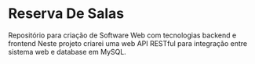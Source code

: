 # Reserva De Salas
Repositório para criação de Software Web com tecnologias backend e frontend
Neste projeto criarei uma web API RESTful para integração entre sistema web e database em MySQL.
